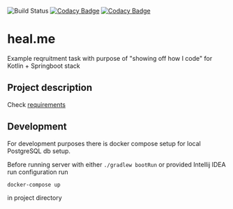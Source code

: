 ![Build Status](https://github.com/Kryszak/heal.me/actions/workflows/build.yml/badge.svg)
[![Codacy Badge](https://app.codacy.com/project/badge/Grade/5f435e91f78544f5a7634174aab97a5f)](https://www.codacy.com/gh/Kryszak/heal.me/dashboard?utm_source=github.com&amp;utm_medium=referral&amp;utm_content=Kryszak/heal.me&amp;utm_campaign=Badge_Grade)
[![Codacy Badge](https://app.codacy.com/project/badge/Coverage/5f435e91f78544f5a7634174aab97a5f)](https://app.codacy.com/gh/Kryszak/heal.me/dashboard?utm_source=gh&utm_medium=referral&utm_content=&utm_campaign=Badge_coverage)

# heal.me
Example reqruitment task with purpose of "showing off how I code" for Kotlin + Springboot stack

## Project description
Check [requirements](./requirements.md)

## Development
For development purposes there is docker compose setup for local PostgreSQL db setup.

Before running server with either `./gradlew bootRun` or provided Intellij IDEA run configuration
run 
```
docker-compose up
``` 
in project directory
